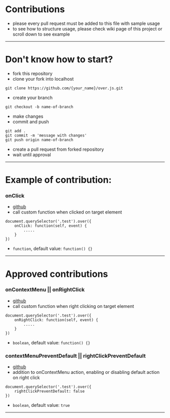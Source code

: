 # Contributions

* please every pull request must be added to this file with sample usage
* to see how to structure usage, please check wiki page of this project or scroll down to see example

***

# Don't know how to start?

* fork this repository
* clone your fork into localhost
```
git clone https://github.com/{your_name}/over.js.git
```
* create your branch
```
git checkout -b name-of-branch
```
* make changes
* commit and push
```
git add .
git commit -m 'message with changes'
git push origin name-of-branch
```
* create a pull request from forked repository
* wait until approval

***

# Example of contribution:

### onClick
* [github](http://github.com/vysocina)
* call custom function when clicked on target element
```
document.querySelector('.test').over({
	onClick: function(self, event) {
		.....
	}
})
```
* `function`, default value: `function() {}`

***

# Approved contributions

### onContextMenu || onRightClick
* [github](http://github.com/meldiron)
* call custom function when right clicking on target element
```
document.querySelector('.test').over({
	onRightClick: function(self, event) {
		.....
	}
})
```
* `boolean`, default value: `function() {}`

### contextMenuPreventDefault || rightClickPreventDefault
* [github](http://github.com/meldiron)
* addition to onContextMenu action, enabling or disabling default action on right click
```
document.querySelector('.test').over({
    rightClickPreventDefault: false
})
```
* `boolean`, default value: `true`

***
